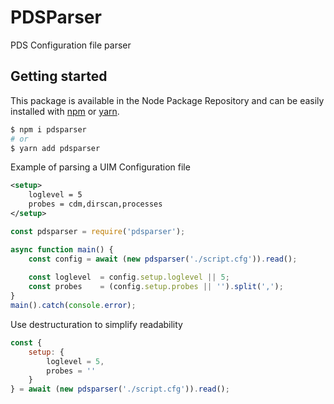 # PDSParser
PDS Configuration file parser

## Getting started

This package is available in the Node Package Repository and can be easily installed with [npm](https://docs.npmjs.com/getting-started/what-is-npm) or [yarn](https://yarnpkg.com).

```bash
$ npm i pdsparser
# or
$ yarn add pdsparser
``` 

Example of parsing a UIM Configuration file

```xml
<setup>
	loglevel = 5
	probes = cdm,dirscan,processes
</setup>
```

```js
const pdsparser = require('pdsparser');

async function main() {
	const config = await (new pdsparser('./script.cfg')).read();
	
	const loglevel 	= config.setup.loglevel || 5;
	const probes 	= (config.setup.probes || '').split(',');
}
main().catch(console.error);
```

Use destructuration to simplify readability

```js
const {
	setup: { 
		loglevel = 5,
		probes = ''
	}
} = await (new pdsparser('./script.cfg')).read();
```
